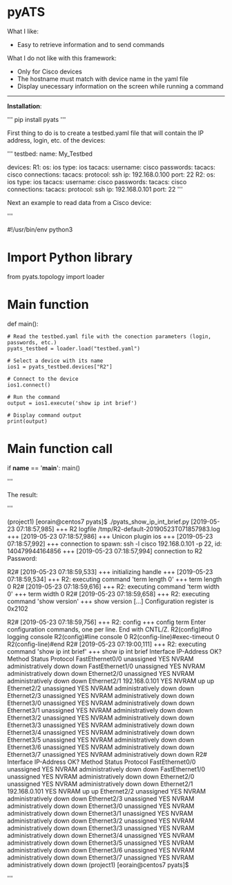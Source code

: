 # pyATS

What I like:
* Easy to retrieve information and to send commands


What I do not like with this framework:
* Only for Cisco devices
* The hostname must match with device name in the yaml file
* Display unecessary information on the screen while running a command


---

**Installation**:

'''
pip install pyats
'''

First thing to do is to create a testbed.yaml file that will contain the IP address, login, etc. of the devices:

'''
testbed:
    name: My_Testbed

devices:
    R1:
        os: ios
        type: ios
        tacacs:
            username: cisco
        passwords:
            tacacs: cisco
        connections:
            tacacs:
                protocol: ssh
                ip: 192.168.0.100
                port: 22
    R2:
        os: ios
        type: ios
        tacacs:
            username: cisco
        passwords:
            tacacs: cisco
        connections:
            tacacs:
                protocol: ssh
                ip: 192.168.0.101
                port: 22
'''

Next an example to read data from a Cisco device:

'''

#!/usr/bin/env python3

# Import Python library
from pyats.topology import loader

# Main function
def main():

    # Read the testbed.yaml file with the conection parameters (login, passwords, etc.)
    pyats_testbed = loader.load("testbed.yaml")

    # Select a device with its name
    ios1 = pyats_testbed.devices["R2"]

    # Connect to the device
    ios1.connect()

    # Run the command
    output = ios1.execute('show ip int brief')

    # Display command output
    print(output)

# Main function call
if __name__ == '__main__':
    main()

'''

The result:

'''

(project1) [eorain@centos7 pyats]$ ./pyats_show_ip_int_brief.py
[2019-05-23 07:18:57,985] +++ R2 logfile /tmp/R2-default-20190523T071857983.log +++
[2019-05-23 07:18:57,986] +++ Unicon plugin ios +++
[2019-05-23 07:18:57,992] +++ connection to spawn: ssh -l cisco 192.168.0.101 -p 22, id: 140479944164856 +++
[2019-05-23 07:18:57,994] connection to R2
Password:

R2#
[2019-05-23 07:18:59,533] +++ initializing handle +++
[2019-05-23 07:18:59,534] +++ R2: executing command 'term length 0' +++
term length 0
R2#
[2019-05-23 07:18:59,616] +++ R2: executing command 'term width 0' +++
term width 0
R2#
[2019-05-23 07:18:59,658] +++ R2: executing command 'show version' +++
show version
[...]
Configuration register is 0x2102

R2#
[2019-05-23 07:18:59,756] +++ R2: config +++
config term
Enter configuration commands, one per line.  End with CNTL/Z.
R2(config)#no logging console
R2(config)#line console 0
R2(config-line)#exec-timeout 0
R2(config-line)#end
R2#
[2019-05-23 07:19:00,111] +++ R2: executing command 'show ip int brief' +++
show ip int brief
Interface              IP-Address      OK? Method Status                Protocol
FastEthernet0/0        unassigned      YES NVRAM  administratively down down
FastEthernet1/0        unassigned      YES NVRAM  administratively down down
Ethernet2/0            unassigned      YES NVRAM  administratively down down
Ethernet2/1            192.168.0.101   YES NVRAM  up                    up
Ethernet2/2            unassigned      YES NVRAM  administratively down down
Ethernet2/3            unassigned      YES NVRAM  administratively down down
Ethernet3/0            unassigned      YES NVRAM  administratively down down
Ethernet3/1            unassigned      YES NVRAM  administratively down down
Ethernet3/2            unassigned      YES NVRAM  administratively down down
Ethernet3/3            unassigned      YES NVRAM  administratively down down
Ethernet3/4            unassigned      YES NVRAM  administratively down down
Ethernet3/5            unassigned      YES NVRAM  administratively down down
Ethernet3/6            unassigned      YES NVRAM  administratively down down
Ethernet3/7            unassigned      YES NVRAM  administratively down down
R2#
Interface              IP-Address      OK? Method Status                Protocol
FastEthernet0/0        unassigned      YES NVRAM  administratively down down
FastEthernet1/0        unassigned      YES NVRAM  administratively down down
Ethernet2/0            unassigned      YES NVRAM  administratively down down
Ethernet2/1            192.168.0.101   YES NVRAM  up                    up
Ethernet2/2            unassigned      YES NVRAM  administratively down down
Ethernet2/3            unassigned      YES NVRAM  administratively down down
Ethernet3/0            unassigned      YES NVRAM  administratively down down
Ethernet3/1            unassigned      YES NVRAM  administratively down down
Ethernet3/2            unassigned      YES NVRAM  administratively down down
Ethernet3/3            unassigned      YES NVRAM  administratively down down
Ethernet3/4            unassigned      YES NVRAM  administratively down down
Ethernet3/5            unassigned      YES NVRAM  administratively down down
Ethernet3/6            unassigned      YES NVRAM  administratively down down
Ethernet3/7            unassigned      YES NVRAM  administratively down down
(project1) [eorain@centos7 pyats]$


'''

